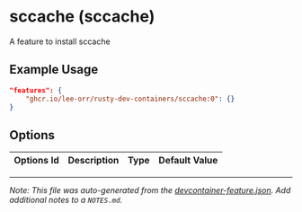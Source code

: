 # sccache (sccache)

A feature to install sccache



## Example Usage

```json
"features": {
    "ghcr.io/lee-orr/rusty-dev-containers/sccache:0": {}
}
```

## Options

| Options Id | Description | Type | Default Value |
| ---------- | ----------- | ---- | ------------- |

---

_Note: This file was auto-generated from the [devcontainer-feature.json](https://github.com/lee-orr/rusty-dev-containers/blob/main/src/sccache/devcontainer-feature.json). Add additional notes to a `NOTES.md`._
